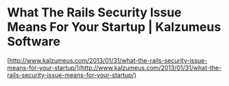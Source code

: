 <!--
id: 42014123093
link: http://tumblr.atmos.org/post/42014123093/what-the-rails-security-issue-means-for-your-startup
slug: what-the-rails-security-issue-means-for-your-startup
date: Fri Feb 01 2013 02:06:56 GMT-0800 (PST)
publish: 2013-02-01
tags: 
title: What The Rails Security Issue Means For Your Startup | Kalzumeus Software
-->


What The Rails Security Issue Means For Your Startup | Kalzumeus Software
=========================================================================

[http://www.kalzumeus.com/2013/01/31/what-the-rails-security-issue-means-for-your-startup/](http://www.kalzumeus.com/2013/01/31/what-the-rails-security-issue-means-for-your-startup/)

